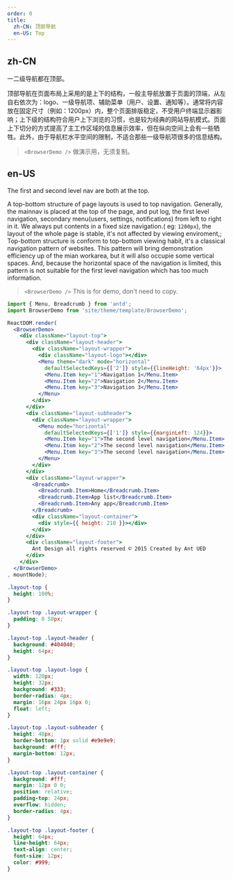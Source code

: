 ```yaml
---
order: 0
title: 
  zh-CN: 顶部导航
  en-US: Top
---
```

## zh-CN

一二级导航都在顶部。

顶部导航在页面布局上采用的是上下的结构，一般主导航放置于页面的顶端，从左自右依次为：logo、一级导航项、辅助菜单（用户、设置、通知等）。通常将内容放在固定尺寸（例如：1200px）内，整个页面排版稳定，不受用户终端显示器影响；上下级的结构符合用户上下浏览的习惯，也是较为经典的网站导航模式。页面上下切分的方式提高了主工作区域的信息展示效率，但在纵向空间上会有一些牺牲。此外，由于导航栏水平空间的限制，不适合那些一级导航项很多的信息结构。

> `<BrowserDemo />` 做演示用，无须复制。

## en-US

The first and second level nav are both at the top.

A top-bottom structure of page layouts is used to top navigation. Generally, the mainnav is placed at the top of the page, and put log, the first level navigation, secondary menu(users, settings, notifications) from left to right in it. We always put contents in a fixed size navigation.( eg: `1200px`), the layout of the whole page is stable, it's not affected by viewing enviroment,; Top-bottom structure is conform to top-bottom viewing habit, it's a classical navigation pattern of websites. This pattern will bring demonstration efficiency up of the mian workarea, but it will also occupie some vertical spaces. And, because the horizontal space of the navigation is limited, this pattern is not suitable for the first level navigation which has too much information.

> `<BrowserDemo />` This is for demo, don't need to copy.

````jsx
import { Menu, Breadcrumb } from 'antd';
import BrowserDemo from 'site/theme/template/BrowserDemo';

ReactDOM.render(
  <BrowserDemo>
    <div className="layout-top">
      <div className="layout-header">
        <div className="layout-wrapper">
          <div className="layout-logo"></div>
          <Menu theme="dark" mode="horizontal"
            defaultSelectedKeys={['2']} style={{lineHeight: '64px'}}>
            <Menu.Item key="1">Navigation 1</Menu.Item>
            <Menu.Item key="2">Navigation 2</Menu.Item>
            <Menu.Item key="3">Navigation 3</Menu.Item>
          </Menu>
        </div>
      </div>
      <div className="layout-subheader">
        <div className="layout-wrapper">
          <Menu mode="horizontal"
            defaultSelectedKeys={['1']} style={{marginLeft: 124}}>
            <Menu.Item key="1">The second level navigation</Menu.Item>
            <Menu.Item key="2">The second level navigation</Menu.Item>
            <Menu.Item key="3">The second level navigation</Menu.Item>
          </Menu>
        </div>
      </div>
      <div className="layout-wrapper">
        <Breadcrumb>
          <Breadcrumb.Item>Home</Breadcrumb.Item>
          <Breadcrumb.Item>App list</Breadcrumb.Item>
          <Breadcrumb.Item>Any app</Breadcrumb.Item>
        </Breadcrumb>
        <div className="layout-container">
          <div style={{ height: 210 }}></div>
        </div>
      </div>
      <div className="layout-footer">
        Ant Design all rights reserved © 2015 Created by Ant UED
      </div>
    </div>
  </BrowserDemo>
, mountNode);
````

````css
.layout-top {
  height: 100%;
}

.layout-top .layout-wrapper {
  padding: 0 50px;
}

.layout-top .layout-header {
  background: #404040;
  height: 64px;
}

.layout-top .layout-logo {
  width: 120px;
  height: 32px;
  background: #333;
  border-radius: 4px;
  margin: 16px 24px 16px 0;
  float: left;
}

.layout-top .layout-subheader {
  height: 48px;
  border-bottom: 1px solid #e9e9e9;
  background: #fff;
  margin-bottom: 12px;
}

.layout-top .layout-container {
  background: #fff;
  margin: 12px 0 0;
  position: relative;
  padding-top: 24px;
  overflow: hidden;
  border-radius: 4px;
}

.layout-top .layout-footer {
  height: 64px;
  line-height: 64px;
  text-align: center;
  font-size: 12px;
  color: #999;
}
````
